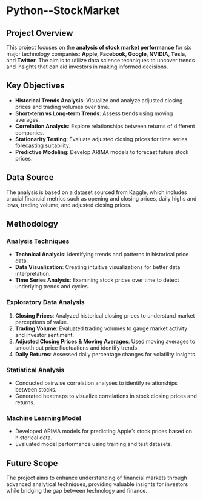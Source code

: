 # Python--StockMarket
## Project Overview

This project focuses on the **analysis of stock market performance** for six major technology companies: **Apple, Facebook, Google, NVIDIA, Tesla,** and **Twitter**. The aim is to utilize data science techniques to uncover trends and insights that can aid investors in making informed decisions.

## Key Objectives

- **Historical Trends Analysis**: Visualize and analyze adjusted closing prices and trading volumes over time.
- **Short-term vs Long-term Trends**: Assess trends using moving averages.
- **Correlation Analysis**: Explore relationships between returns of different companies.
- **Stationarity Testing**: Evaluate adjusted closing prices for time series forecasting suitability.
- **Predictive Modeling**: Develop ARIMA models to forecast future stock prices.

## Data Source

The analysis is based on a dataset sourced from Kaggle, which includes crucial financial metrics such as opening and closing prices, daily highs and lows, trading volume, and adjusted closing prices.

## Methodology

### Analysis Techniques
- **Technical Analysis**: Identifying trends and patterns in historical price data.
- **Data Visualization**: Creating intuitive visualizations for better data interpretation.
- **Time Series Analysis**: Examining stock prices over time to detect underlying trends and cycles.

### Exploratory Data Analysis
1. **Closing Prices**: Analyzed historical closing prices to understand market perceptions of value.
2. **Trading Volume**: Evaluated trading volumes to gauge market activity and investor sentiment.
3. **Adjusted Closing Prices & Moving Averages**: Used moving averages to smooth out price fluctuations and identify trends.
4. **Daily Returns**: Assessed daily percentage changes for volatility insights.

### Statistical Analysis
- Conducted pairwise correlation analyses to identify relationships between stocks.
- Generated heatmaps to visualize correlations in stock closing prices and returns.

### Machine Learning Model
- Developed ARIMA models for predicting Apple’s stock prices based on historical data.
- Evaluated model performance using training and test datasets.

## Future Scope
The project aims to enhance understanding of financial markets through advanced analytical techniques, providing valuable insights for investors while bridging the gap between technology and finance.
